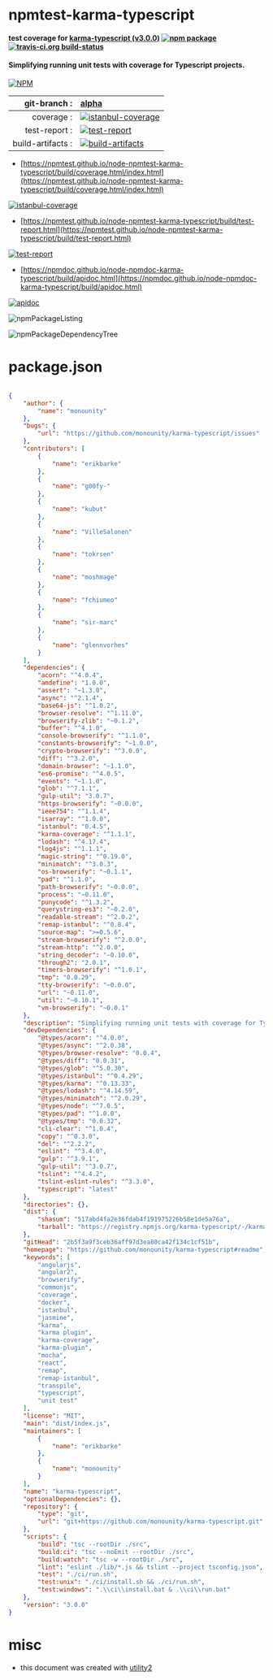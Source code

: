 # npmtest-karma-typescript

#### test coverage for  [karma-typescript (v3.0.0)](https://github.com/monounity/karma-typescript#readme)  [![npm package](https://img.shields.io/npm/v/npmtest-karma-typescript.svg?style=flat-square)](https://www.npmjs.org/package/npmtest-karma-typescript) [![travis-ci.org build-status](https://api.travis-ci.org/npmtest/node-npmtest-karma-typescript.svg)](https://travis-ci.org/npmtest/node-npmtest-karma-typescript)

#### Simplifying running unit tests with coverage for Typescript projects.

[![NPM](https://nodei.co/npm/karma-typescript.png?downloads=true&downloadRank=true&stars=true)](https://www.npmjs.com/package/karma-typescript)

| git-branch : | [alpha](https://github.com/npmtest/node-npmtest-karma-typescript/tree/alpha)|
|--:|:--|
| coverage : | [![istanbul-coverage](https://npmtest.github.io/node-npmtest-karma-typescript/build/coverage.badge.svg)](https://npmtest.github.io/node-npmtest-karma-typescript/build/coverage.html/index.html)|
| test-report : | [![test-report](https://npmtest.github.io/node-npmtest-karma-typescript/build/test-report.badge.svg)](https://npmtest.github.io/node-npmtest-karma-typescript/build/test-report.html)|
| build-artifacts : | [![build-artifacts](https://npmtest.github.io/node-npmtest-karma-typescript/glyphicons_144_folder_open.png)](https://github.com/npmtest/node-npmtest-karma-typescript/tree/gh-pages/build)|

- [https://npmtest.github.io/node-npmtest-karma-typescript/build/coverage.html/index.html](https://npmtest.github.io/node-npmtest-karma-typescript/build/coverage.html/index.html)

[![istanbul-coverage](https://npmtest.github.io/node-npmtest-karma-typescript/build/screenCapture.buildCi.browser.%252Ftmp%252Fbuild%252Fcoverage.lib.html.png)](https://npmtest.github.io/node-npmtest-karma-typescript/build/coverage.html/index.html)

- [https://npmtest.github.io/node-npmtest-karma-typescript/build/test-report.html](https://npmtest.github.io/node-npmtest-karma-typescript/build/test-report.html)

[![test-report](https://npmtest.github.io/node-npmtest-karma-typescript/build/screenCapture.buildCi.browser.%252Ftmp%252Fbuild%252Ftest-report.html.png)](https://npmtest.github.io/node-npmtest-karma-typescript/build/test-report.html)

- [https://npmdoc.github.io/node-npmdoc-karma-typescript/build/apidoc.html](https://npmdoc.github.io/node-npmdoc-karma-typescript/build/apidoc.html)

[![apidoc](https://npmdoc.github.io/node-npmdoc-karma-typescript/build/screenCapture.buildCi.browser.%252Ftmp%252Fbuild%252Fapidoc.html.png)](https://npmdoc.github.io/node-npmdoc-karma-typescript/build/apidoc.html)

![npmPackageListing](https://npmtest.github.io/node-npmtest-karma-typescript/build/screenCapture.npmPackageListing.svg)

![npmPackageDependencyTree](https://npmtest.github.io/node-npmtest-karma-typescript/build/screenCapture.npmPackageDependencyTree.svg)



# package.json

```json

{
    "author": {
        "name": "monounity"
    },
    "bugs": {
        "url": "https://github.com/monounity/karma-typescript/issues"
    },
    "contributors": [
        {
            "name": "erikbarke"
        },
        {
            "name": "g00fy-"
        },
        {
            "name": "kubut"
        },
        {
            "name": "VilleSalonen"
        },
        {
            "name": "tokrsen"
        },
        {
            "name": "moshmage"
        },
        {
            "name": "fchiumeo"
        },
        {
            "name": "sir-marc"
        },
        {
            "name": "glennvorhes"
        }
    ],
    "dependencies": {
        "acorn": "^4.0.4",
        "amdefine": "1.0.0",
        "assert": "~1.3.0",
        "async": "^2.1.4",
        "base64-js": "^1.0.2",
        "browser-resolve": "^1.11.0",
        "browserify-zlib": "~0.1.2",
        "buffer": "^4.1.0",
        "console-browserify": "^1.1.0",
        "constants-browserify": "~1.0.0",
        "crypto-browserify": "^3.0.0",
        "diff": "^3.2.0",
        "domain-browser": "~1.1.0",
        "es6-promise": "^4.0.5",
        "events": "~1.1.0",
        "glob": "^7.1.1",
        "gulp-util": "3.0.7",
        "https-browserify": "~0.0.0",
        "ieee754": "^1.1.4",
        "isarray": "^1.0.0",
        "istanbul": "0.4.5",
        "karma-coverage": "^1.1.1",
        "lodash": "^4.17.4",
        "log4js": "^1.1.1",
        "magic-string": "^0.19.0",
        "minimatch": "^3.0.3",
        "os-browserify": "~0.1.1",
        "pad": "^1.1.0",
        "path-browserify": "~0.0.0",
        "process": "~0.11.0",
        "punycode": "^1.3.2",
        "querystring-es3": "~0.2.0",
        "readable-stream": "^2.0.2",
        "remap-istanbul": "^0.8.4",
        "source-map": ">=0.5.6",
        "stream-browserify": "^2.0.0",
        "stream-http": "^2.0.0",
        "string_decoder": "~0.10.0",
        "through2": "2.0.1",
        "timers-browserify": "^1.0.1",
        "tmp": "0.0.29",
        "tty-browserify": "~0.0.0",
        "url": "~0.11.0",
        "util": "~0.10.1",
        "vm-browserify": "~0.0.1"
    },
    "description": "Simplifying running unit tests with coverage for Typescript projects.",
    "devDependencies": {
        "@types/acorn": "^4.0.0",
        "@types/async": "^2.0.38",
        "@types/browser-resolve": "0.0.4",
        "@types/diff": "0.0.31",
        "@types/glob": "^5.0.30",
        "@types/istanbul": "^0.4.29",
        "@types/karma": "^0.13.33",
        "@types/lodash": "^4.14.59",
        "@types/minimatch": "^2.0.29",
        "@types/node": "^7.0.5",
        "@types/pad": "^1.0.0",
        "@types/tmp": "0.0.32",
        "cli-clear": "^1.0.4",
        "copy": "^0.3.0",
        "del": "^2.2.2",
        "eslint": "^3.4.0",
        "gulp": "^3.9.1",
        "gulp-util": "^3.0.7",
        "tslint": "^4.4.2",
        "tslint-eslint-rules": "^3.3.0",
        "typescript": "latest"
    },
    "directories": {},
    "dist": {
        "shasum": "517abd4fa2e36fdab4f191975226b58e1de5a76a",
        "tarball": "https://registry.npmjs.org/karma-typescript/-/karma-typescript-3.0.0.tgz"
    },
    "gitHead": "2b5f3a9f3ceb36aff97d3ea80ca42f134c1cf51b",
    "homepage": "https://github.com/monounity/karma-typescript#readme",
    "keywords": [
        "angularjs",
        "angular2",
        "browserify",
        "commonjs",
        "coverage",
        "docker",
        "istanbul",
        "jasmine",
        "karma",
        "karma plugin",
        "karma-coverage",
        "karma-plugin",
        "mocha",
        "react",
        "remap",
        "remap-istanbul",
        "transpile",
        "typescript",
        "unit test"
    ],
    "license": "MIT",
    "main": "dist/index.js",
    "maintainers": [
        {
            "name": "erikbarke"
        },
        {
            "name": "monounity"
        }
    ],
    "name": "karma-typescript",
    "optionalDependencies": {},
    "repository": {
        "type": "git",
        "url": "git+https://github.com/monounity/karma-typescript.git"
    },
    "scripts": {
        "build": "tsc --rootDir ./src",
        "build:ci": "tsc --noEmit --rootDir ./src",
        "build:watch": "tsc -w --rootDir ./src",
        "lint": "eslint ./lib/*.js && tslint --project tsconfig.json",
        "test": "./ci/run.sh",
        "test:unix": "./ci/install.sh && ./ci/run.sh",
        "test:windows": ".\\ci\\install.bat & .\\ci\\run.bat"
    },
    "version": "3.0.0"
}
```



# misc
- this document was created with [utility2](https://github.com/kaizhu256/node-utility2)

